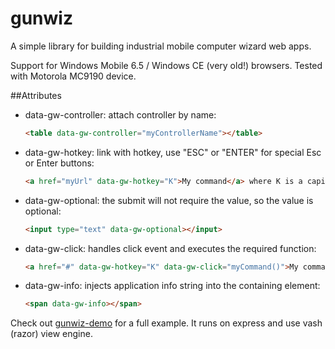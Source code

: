 # gunwiz
A simple library for building industrial mobile computer wizard web apps.

Support for Windows Mobile 6.5 / Windows CE (very old!) browsers. Tested with Motorola MC9190 device.

##Attributes

* data-gw-controller: attach controller by name:

  ```html
  <table data-gw-controller="myControllerName"></table>
  ```
* data-gw-hotkey: link with hotkey, use "ESC" or "ENTER" for special Esc or Enter buttons:

  ```html
  <a href="myUrl" data-gw-hotkey="K">My command</a> where K is a capitalized key
  ```
* data-gw-optional: the submit will not require the value, so the value is optional:

  ```html
  <input type="text" data-gw-optional></input>
  ```
* data-gw-click: handles click event and executes the required function:

  ```html
  <a href="#" data-gw-hotkey="K" data-gw-click="myCommand()">My command</a>
  ```
* data-gw-info: injects application info string into the containing element:

  ```html
  <span data-gw-info></span>
  ```

Check out [gunwiz-demo](https://github.com/enrico-padovani/gunwiz/tree/master/demo) for a full example. It runs on express and use vash (razor) view engine.